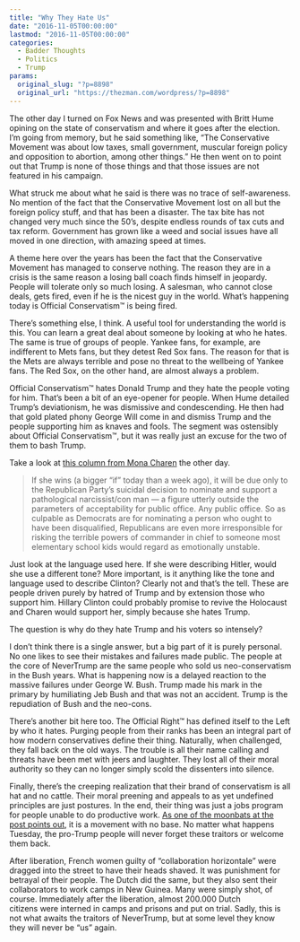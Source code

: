 ```yaml
---
title: "Why They Hate Us"
date: "2016-11-05T00:00:00"
lastmod: "2016-11-05T00:00:00"
categories:
  - Badder Thoughts
  - Politics
  - Trump
params:
  original_slug: "?p=8898"
  original_url: "https://thezman.com/wordpress/?p=8898"
---
```


The other day I turned on Fox News and was presented with Britt Hume
opining on the state of conservatism and where it goes after the
election. I’m going from memory, but he said something like, “The
Conservative Movement was about low taxes, small government, muscular
foreign policy and opposition to abortion, among other things.” He then
went on to point out that Trump is none of those things and that those
issues are not featured in his campaign.

What struck me about what he said is there was no trace of
self-awareness. No mention of the fact that the Conservative Movement
lost on all but the foreign policy stuff, and that has been a disaster.
The tax bite has not changed very much since the 50’s, despite endless
rounds of tax cuts and tax reform. Government has grown like a weed and
social issues have all moved in one direction, with amazing speed at
times.

A theme here over the years has been the fact that the Conservative
Movement has managed to conserve nothing. The reason they are in a
crisis is the same reason a losing ball coach finds himself in jeopardy.
People will tolerate only so much losing. A salesman, who cannot close
deals, gets fired, even if he is the nicest guy in the world. What’s
happening today is Official Conservatism™ is being fired.

There’s something else, I think. A useful tool for understanding the
world is this. You can learn a great deal about someone by looking at
who he hates. The same is true of groups of people. Yankee fans, for
example, are indifferent to Mets fans, but they detest Red Sox fans. The
reason for that is the Mets are always terrible and pose no threat to
the wellbeing of Yankee fans. The Red Sox, on the other hand, are almost
always a problem.

Official Conservatism™ hates Donald Trump and they hate the people
voting for him. That’s been a bit of an eye-opener for people. When Hume
detailed Trump’s deviationism, he was dismissive and condescending. He
then had that gold plated phony George Will come in and dismiss Trump
and the people supporting him as knaves and fools. The segment was
ostensibly about Official Conservatism™, but it was really just an
excuse for the two of them to bash Trump.

Take a look at <a
href="http://townhall.com/columnists/monacharen/2016/11/04/thinking-impeachment-n2241261"
target="_blank">this column from Mona Charen</a> the other day.

> If she wins (a bigger “if” today than a week ago), it will be due only
> to the Republican Party’s suicidal decision to nominate and support a
> pathological narcissist/con man — a figure utterly outside the
> parameters of acceptability for public office. Any public office. So
> as culpable as Democrats are for nominating a person who ought to have
> been disqualified, Republicans are even more irresponsible for risking
> the terrible powers of commander in chief to someone most elementary
> school kids would regard as emotionally unstable.

Just look at the language used here. If she were describing Hitler,
would she use a different tone? More important, is it anything like the
tone and language used to describe Clinton? Clearly not and that’s the
tell. These are people driven purely by hatred of Trump and by extension
those who support him. Hillary Clinton could probably promise to revive
the Holocaust and Charen would support her, simply because she hates
Trump.

The question is why do they hate Trump and his voters so intensely?

I don’t think there is a single answer, but a big part of it is purely
personal. No one likes to see their mistakes and failures made public.
The people at the core of NeverTrump are the same people who sold us
neo-conservatism in the Bush years. What is happening now is a delayed
reaction to the massive failures under George W. Bush. Trump made his
mark in the primary by humiliating Jeb Bush and that was not an
accident. Trump is the repudiation of Bush and the neo-cons.

There’s another bit here too. The Official Right™ has defined itself to
the Left by who it hates. Purging people from their ranks has been an
integral part of how modern conservatives define their thing. Naturally,
when challenged, they fall back on the old ways. The trouble is all
their name calling and threats have been met with jeers and laughter.
They lost all of their moral authority so they can no longer simply
scold the dissenters into silence.

Finally, there’s the creeping realization that their brand of
conservatism is all hat and no cattle. Their moral preening and appeals
to as yet undefined principles are just postures. In the end, their
thing was just a jobs program for people unable to do productive work.
<a
href="https://www.washingtonpost.com/news/the-fix/wp/2016/11/04/the-nevertrump-movement-confronts-its-nightmare-scenario/?postshare=8311478263856160&amp;tid=ss_tw"
target="_blank">As one of the moonbats at the post points out</a>, it is
a movement with no base. No matter what happens Tuesday, the pro-Trump
people will never forget these traitors or welcome them back.

After liberation, French women guilty of “collaboration horizontale”
were dragged into the street to have their heads shaved. It was
punishment for betrayal of their people. The Dutch did the same, but
they also sent their collaborators to work camps in New Guinea. Many
were simply shot, of course. Immediately after the liberation, almost
200.000 Dutch citizens were interned in camps and prisons and put on
trial. Sadly, this is not what awaits the traitors of NeverTrump, but at
some level they know they will never be “us” again.

 
